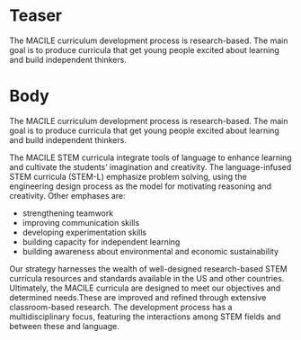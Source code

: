 # Teaser
The MACILE curriculum development process is research-based. The main goal is to produce curricula that get young people excited about learning and build independent thinkers.

# Body
The MACILE curriculum development process is research-based. The main goal is to produce curricula that get young people excited about learning and build independent thinkers.

The MACILE STEM curricula integrate tools of language to enhance learning and cultivate the students’ imagination and creativity. The language-infused STEM curricula (STEM-L) emphasize problem solving, using the engineering design process as the model for motivating reasoning and creativity. Other emphases are:

* strengthening teamwork
* improving communication skills
* developing experimentation skills
* building capacity for independent learning
* building awareness about environmental and economic sustainability

Our strategy harnesses the wealth of well-designed research-based STEM curricula resources and standards available in the US and other countries. Ultimately, the MACILE curricula are designed to meet our objectives and determined needs.These are improved and refined through extensive classroom-based research. The development process has a multidisciplinary focus, featuring the interactions among STEM fields and between these and language.